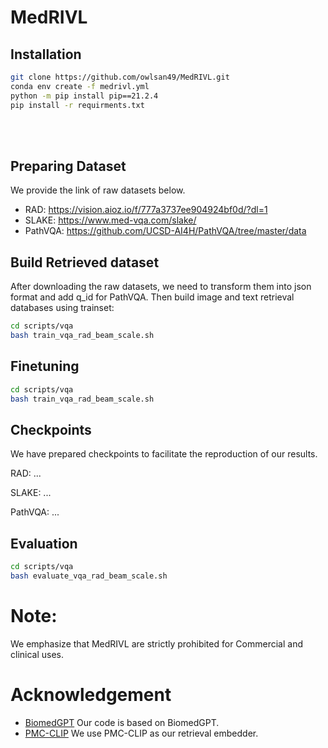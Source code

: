 <!---
Copyright 2022 The OFA-Sys Team. 
Copyright 2023 Kai Zhang @ Lehigh. 
Copyright 2024 Shang Luo.
All rights reserved.
This source code is licensed under the Apache 2.0 license found in the LICENSE file in the root directory.
-->

# MedRIVL

## Installation
```bash
git clone https://github.com/owlsan49/MedRIVL.git
conda env create -f medrivl.yml
python -m pip install pip==21.2.4
pip install -r requirments.txt
```
<br></br>

## Preparing Dataset
We provide the link of raw datasets below.
* RAD: https://vision.aioz.io/f/777a3737ee904924bf0d/?dl=1
* SLAKE: https://www.med-vqa.com/slake/
* PathVQA: https://github.com/UCSD-AI4H/PathVQA/tree/master/data

## Build Retrieved dataset
After downloading the raw datasets, we need to transform them into json format and add q_id for PathVQA. Then build image and text retrieval databases using trainset:
```bash
cd scripts/vqa
bash train_vqa_rad_beam_scale.sh
```

## Finetuning
```bash
cd scripts/vqa
bash train_vqa_rad_beam_scale.sh
```

## Checkpoints
We have prepared checkpoints to facilitate the reproduction of our results.

RAD: ...

SLAKE: ...

PathVQA: ...


## Evaluation
```bash
cd scripts/vqa
bash evaluate_vqa_rad_beam_scale.sh
```

# Note:
We emphasize that MedRIVL are strictly prohibited for Commercial and clinical uses.

# Acknowledgement
* [BiomedGPT](https://github.com/taokz/BiomedGPT?tab=readme-ov-file) Our code is based on BiomedGPT. 
* [PMC-CLIP](https://github.com/WeixiongLin/PMC-CLIP) We use PMC-CLIP as our retrieval embedder.
